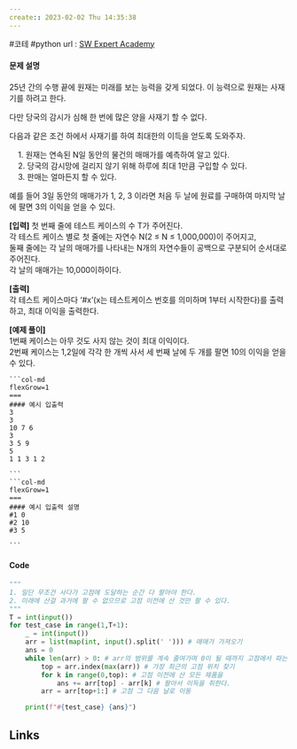 ```yaml
---
create:: 2023-02-02 Thu 14:35:38
---
```

#코테  #python 
url : [SW Expert Academy](https://swexpertacademy.com/main/solvingProblem/solvingProblem.do)
#### 문제 설명
25년 간의 수행 끝에 원재는 미래를 보는 능력을 갖게 되었다. 이 능력으로 원재는 사재기를 하려고 한다.  
  
다만 당국의 감시가 심해 한 번에 많은 양을 사재기 할 수 없다.  
  
다음과 같은 조건 하에서 사재기를 하여 최대한의 이득을 얻도록 도와주자.  
  
    1. 원재는 연속된 N일 동안의 물건의 매매가를 예측하여 알고 있다.  
    2. 당국의 감시망에 걸리지 않기 위해 하루에 최대 1만큼 구입할 수 있다.  
    3. 판매는 얼마든지 할 수 있다.  
  
예를 들어 3일 동안의 매매가가 1, 2, 3 이라면 처음 두 날에 원료를 구매하여 마지막 날에 팔면 3의 이익을 얻을 수 있다.

**[입력]**
첫 번째 줄에 테스트 케이스의 수 T가 주어진다.  
각 테스트 케이스 별로 첫 줄에는 자연수 N(2 ≤ N ≤ 1,000,000)이 주어지고,  
둘째 줄에는 각 날의 매매가를 나타내는 N개의 자연수들이 공백으로 구분되어 순서대로 주어진다.  
각 날의 매매가는 10,000이하이다.  
  
**[출력]**  
각 테스트 케이스마다 ‘#x’(x는 테스트케이스 번호를 의미하며 1부터 시작한다)를 출력하고, 최대 이익을 출력한다.  
  
**[예제 풀이]**  
1번째 케이스는 아무 것도 사지 않는 것이 최대 이익이다.  
2번째 케이스는 1,2일에 각각 한 개씩 사서 세 번째 날에 두 개를 팔면 10의 이익을 얻을 수 있다.
````col
```col-md
flexGrow=1
===
#### 예시 입출력
3  
3  
10 7 6  
3  
3 5 9  
5  
1 1 3 1 2

```
```col-md
flexGrow=1
===
#### 예시 입출력 설명
#1 0  
#2 10  
#3 5

```
````

#### Code
```python
"""
1. 일단 무조건 사다가 고점에 도달하는 순간 다 팔아야 한다. 
2. 미래에 산걸 과거에 팔 수 없으므로 고점 이전에 산 것만 팔 수 있다.
"""
T = int(input())
for test_case in range(1,T+1):
    _ = int(input())
    arr = list(map(int, input().split(' '))) # 매매가 가져오기
    ans = 0 
    while len(arr) > 0: # arr의 범위를 계속 줄여가며 0이 될 때까지 고점에서 파는 행위 반복
        top = arr.index(max(arr)) # 가장 최근의 고점 위치 찾기 
        for k in range(0,top): # 고점 이전에 산 모든 제품을
            ans += arr[top] - arr[k] # 팔아서 이득을 취한다.
        arr = arr[top+1:] # 고점 그 다음 날로 이동

    print(f"#{test_case} {ans}")

```

## Links
